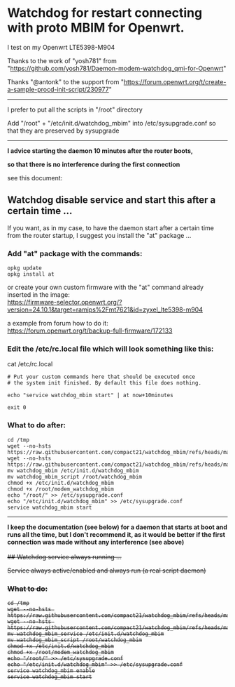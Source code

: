 # Watchdog for restart connecting with proto MBIM for Openwrt.

I test on my Openwrt LTE5398-M904

Thanks to the work of "yosh781" from "https://github.com/yosh781/Daemon-modem-watchdog_qmi-for-Openwrt"

Thanks "@antonk" to the support from "https://forum.openwrt.org/t/create-a-sample-procd-init-script/230977"

----------------------------------------------------------------------------------------------------------------------------------------------

I prefer to put all the scripts in "/root" directory

Add "/root" + "/etc/init.d/watchdog_mbim" into /etc/sysupgrade.conf so that they are preserved by sysupgrade

----------------------------------------------------------------------------------------------------------------------------------------------

<b>
I advice starting the daemon 10 minutes after the router boots,

so that there is no interference during the first connection
</b>

see this document:

## Watchdog disable service and start this after a certain time ...

If you want, as in my case, to have the daemon start after a certain time from the router startup,
I suggest you install the "at" package ...

### Add "at" package with the commands:
   
```
opkg update
opkg install at
```

or create your own custom firmware with the "at" command already inserted in the image:
<br/>
https://firmware-selector.openwrt.org/?version=24.10.1&target=ramips%2Fmt7621&id=zyxel_lte5398-m904

a example from forum how to do it:
<br/>
https://forum.openwrt.org/t/backup-full-firmware/172133


### Edit the /etc/rc.local file which will look something like this:

cat /etc/rc.local
```
# Put your custom commands here that should be executed once
# the system init finished. By default this file does nothing.

echo "service watchdog_mbim start" | at now+10minutes

exit 0
```

### What to do after:

```
cd /tmp
wget --no-hsts https://raw.githubusercontent.com/compact21/watchdog_mbim/refs/heads/main/watchdog_mbim
wget --no-hsts https://raw.githubusercontent.com/compact21/watchdog_mbim/refs/heads/main/watchdog_mbim_script
mv watchdog_mbim /etc/init.d/watchdog_mbim
mv watchdog_mbim_script /root/watchdog_mbim
chmod +x /etc/init.d/watchdog_mbim
chmod +x /root/modem_watchdog_mbim
echo "/root/" >> /etc/sysupgrade.conf
echo "/etc/init.d/watchdog_mbim" >> /etc/sysupgrade.conf
service watchdog_mbim start
```

----------------------------------------------------------------------------------------------------------------------------------------------

<b>
I keep the documentation (see below) for a daemon that starts at boot and runs all the time,
but I don't recommend it,
as it would be better if the first connection was made without any interference (see above)
</b>

<br/>
<br/>

<s>
## Watchdog service always running ...

Service always active/enabled and always run (a real script daemon)

### What to do:

```
cd /tmp
wget --no-hsts https://raw.githubusercontent.com/compact21/watchdog_mbim/refs/heads/main/watchdog_mbim_service
wget --no-hsts https://raw.githubusercontent.com/compact21/watchdog_mbim/refs/heads/main/watchdog_mbim_script
mv watchdog_mbim_service /etc/init.d/watchdog_mbim
mv watchdog_mbim_script /root/watchdog_mbim
chmod +x /etc/init.d/watchdog_mbim
chmod +x /root/modem_watchdog_mbim
echo "/root/" >> /etc/sysupgrade.conf
echo "/etc/init.d/watchdog_mbim" >> /etc/sysupgrade.conf
service watchdog_mbim enable
service watchdog_mbim start
```

</s>
